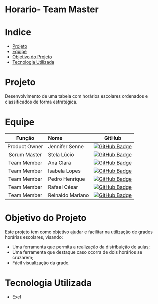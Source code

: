 # Horario- Team Master
# Indice

* [Projeto](#Projeto)
* [Equipe](#Equipe)
* [Objetivo do Projeto](#Objetivo-do-projeto)
* [Tecnologia Utilizada](#Tecnologia-Uitilizada)

# Projeto

Desenvolvimento de uma tabela com horários escolares ordenados e classificados de forma estratégica. 

# Equipe

|    Função     | Nome                                  |                                                                                                                                                      GitHub                                                                                                                                                      |
| :-----------: | :------------------------------------ | :-------------------------------------------------------------------------------------------------------------------------------------------------------------------------------------------------------------------------------------------------------------------------------------------------------------------------: |
| Product Owner |   Jennifer Senne      |      [![GitHub Badge](https://img.shields.io/badge/GitHub-111217?style=flat-square&logo=github&logoColor=white)](https://github.com/Senne15)              |
| Scrum Master  |   Stela Lúcio |              [![GitHub Badge](https://img.shields.io/badge/GitHub-111217?style=flat-square&logo=github&logoColor=white)](https://github.com/StelaLucio)     |
| Team Member   |   Ana Clara              |    [![GitHub Badge](https://img.shields.io/badge/GitHub-111217?style=flat-square&logo=github&logoColor=white)](https://github.com/nahclarasilvas)        |
|  Team Member  |   Isabela Lopes                 | [![GitHub Badge](https://img.shields.io/badge/GitHub-111217?style=flat-square&logo=github&logoColor=white)](https://github.com/isaprina)        |
|  Team Member  |   Pedro Henrique                 | [![GitHub Badge](https://img.shields.io/badge/GitHub-111217?style=flat-square&logo=github&logoColor=white)](https://github.com/pedromartins29)   |
|  Team Member  |   Rafael César    |           [![GitHub Badge](https://img.shields.io/badge/GitHub-111217?style=flat-square&logo=github&logoColor=white)](https://github.com/Rafaelael)          |
|  Team Member  |   Reinaldo Mariano  |           [![GitHub Badge](https://img.shields.io/badge/GitHub-111217?style=flat-square&logo=github&logoColor=white)](https://github.com/Rei1Mariano)          |

# Objetivo do Projeto

Este projeto tem como objetivo ajudar e facilitar na utilização de grades horárias escolares, visando:
* Uma ferramenta que permita a realização da distribuição de aulas;
* Uma ferramenta que destaque caso ocorra de dois horários se cruzarem;
* Fácil visualização da grade.

# Tecnologia Utilizada
* Exel

  
